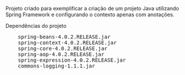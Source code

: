 Projeto criado para exemplificar a criação de um projeto Java utilizando Spring Framework e configurando o contexto apenas com anotações.

<html>
<body>
Dependências do projeto
  <pre>
    spring-beans-4.0.2.RELEASE.jar
    spring-context-4.0.2.RELEASE.jar
    spring-core-4.0.2.RELEASE.jar
    spring-aop-4.0.2.RELEASE.jar
    spring-expression-4.0.2.RELEASE.jar
    commons-logging-1.1.1.jar
</body>
</html>
